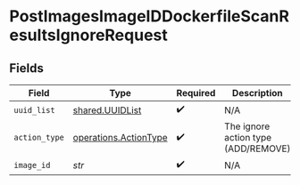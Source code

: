 # PostImagesImageIDDockerfileScanResultsIgnoreRequest


## Fields

| Field                                                          | Type                                                           | Required                                                       | Description                                                    |
| -------------------------------------------------------------- | -------------------------------------------------------------- | -------------------------------------------------------------- | -------------------------------------------------------------- |
| `uuid_list`                                                    | [shared.UUIDList](../../models/shared/uuidlist.md)             | :heavy_check_mark:                                             | N/A                                                            |
| `action_type`                                                  | [operations.ActionType](../../models/operations/actiontype.md) | :heavy_check_mark:                                             | The ignore action type (ADD/REMOVE)                            |
| `image_id`                                                     | *str*                                                          | :heavy_check_mark:                                             | N/A                                                            |